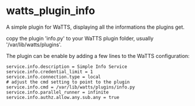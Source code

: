 # watts_plugin_info
A simple plugin for WaTTS, displaying all the informations the plugins get.

copy the plugin 'info.py' to your WaTTS plugin folder, usually '/var/lib/watts/plugins'.

The plugin can be enable by adding a few lines to the WaTTS configuration:
```
service.info.description = Simple Info Service
service.info.credential_limit = 1 
service.info.connection.type = local
# adjust the cmd setting to point to the plugin
service.info.cmd = /var/lib/watts/plugins/info.py
service.info.parallel_runner = infinite 
service.info.authz.allow.any.sub.any = true
```
